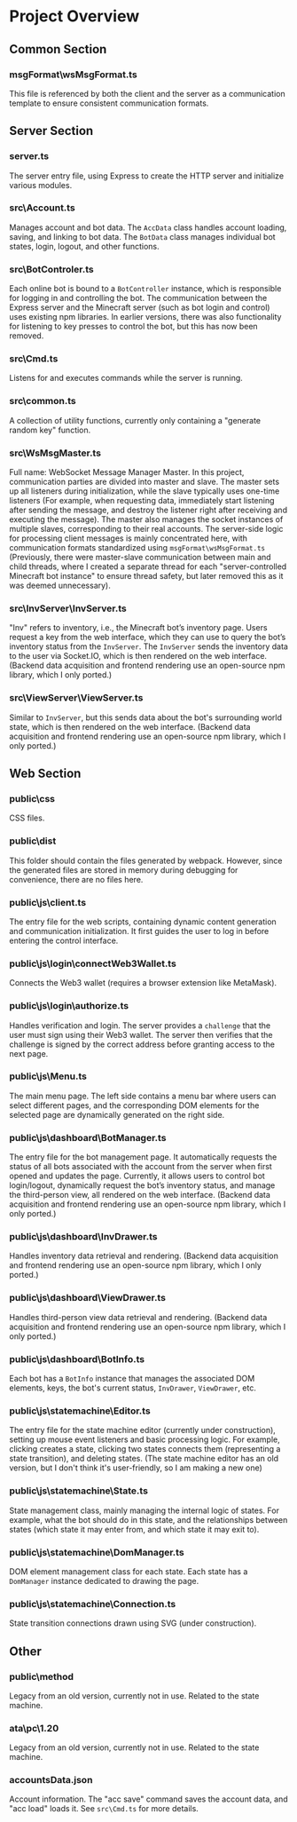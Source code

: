 # Project Overview

## Common Section

### msgFormat\wsMsgFormat.ts  
This file is referenced by both the client and the server as a communication template to ensure consistent communication formats.

## Server Section

### server.ts  
The server entry file, using Express to create the HTTP server and initialize various modules.

### src\Account.ts  
Manages account and bot data. The `AccData` class handles account loading, saving, and linking to bot data. The `BotData` class manages individual bot states, login, logout, and other functions.

### src\BotControler.ts  
Each online bot is bound to a `BotController` instance, which is responsible for logging in and controlling the bot. The communication between the Express server and the Minecraft server (such as bot login and control) uses existing npm libraries. In earlier versions, there was also functionality for listening to key presses to control the bot, but this has now been removed.

### src\Cmd.ts  
Listens for and executes commands while the server is running.

### src\common.ts  
A collection of utility functions, currently only containing a "generate random key" function.

### src\WsMsgMaster.ts  
Full name: WebSocket Message Manager Master. In this project, communication parties are divided into master and slave. The master sets up all listeners during initialization, while the slave typically uses one-time listeners (For example, when requesting data, immediately start listening after sending the message, and destroy the listener right after receiving and executing the message). The master also manages the socket instances of multiple slaves, corresponding to their real accounts. The server-side logic for processing client messages is mainly concentrated here, with communication formats standardized using `msgFormat\wsMsgFormat.ts` (Previously, there were master-slave communication between main and child threads, where I created a separate thread for each "server-controlled Minecraft bot instance" to ensure thread safety, but later removed this as it was deemed unnecessary).

### src\InvServer\InvServer.ts  
"Inv" refers to inventory, i.e., the Minecraft bot’s inventory page. Users request a key from the web interface, which they can use to query the bot’s inventory status from the `InvServer`. The `InvServer` sends the inventory data to the user via Socket.IO, which is then rendered on the web interface. (Backend data acquisition and frontend rendering use an open-source npm library, which I only ported.)

### src\ViewServer\ViewServer.ts  
Similar to `InvServer`, but this sends data about the bot's surrounding world state, which is then rendered on the web interface. (Backend data acquisition and frontend rendering use an open-source npm library, which I only ported.)

## Web Section

### public\css  
CSS files.

### public\dist  
This folder should contain the files generated by webpack. However, since the generated files are stored in memory during debugging for convenience, there are no files here.

### public\js\client.ts  
The entry file for the web scripts, containing dynamic content generation and communication initialization. It first guides the user to log in before entering the control interface.

### public\js\login\connectWeb3Wallet.ts  
Connects the Web3 wallet (requires a browser extension like MetaMask).

### public\js\login\authorize.ts  
Handles verification and login. The server provides a `challenge` that the user must sign using their Web3 wallet. The server then verifies that the challenge is signed by the correct address before granting access to the next page.

### public\js\Menu.ts  
The main menu page. The left side contains a menu bar where users can select different pages, and the corresponding DOM elements for the selected page are dynamically generated on the right side.

### public\js\dashboard\BotManager.ts  
The entry file for the bot management page. It automatically requests the status of all bots associated with the account from the server when first opened and updates the page. Currently, it allows users to control bot login/logout, dynamically request the bot’s inventory status, and manage the third-person view, all rendered on the web interface. (Backend data acquisition and frontend rendering use an open-source npm library, which I only ported.)

### public\js\dashboard\InvDrawer.ts  
Handles inventory data retrieval and rendering. (Backend data acquisition and frontend rendering use an open-source npm library, which I only ported.)

### public\js\dashboard\ViewDrawer.ts  
Handles third-person view data retrieval and rendering. (Backend data acquisition and frontend rendering use an open-source npm library, which I only ported.)

### public\js\dashboard\BotInfo.ts  
Each bot has a `BotInfo` instance that manages the associated DOM elements, keys, the bot's current status, `InvDrawer`, `ViewDrawer`, etc.

### public\js\statemachine\Editor.ts  
The entry file for the state machine editor (currently under construction), setting up mouse event listeners and basic processing logic. For example, clicking creates a state, clicking two states connects them (representing a state transition), and deleting states. (The state machine editor has an old version, but I don't think it's user-friendly, so I am making a new one)

### public\js\statemachine\State.ts  
State management class, mainly managing the internal logic of states. For example, what the bot should do in this state, and the relationships between states (which state it may enter from, and which state it may exit to).

### public\js\statemachine\DomManager.ts  
DOM element management class for each state. Each state has a `DomManager` instance dedicated to drawing the page.

### public\js\statemachine\Connection.ts  
State transition connections drawn using SVG (under construction).

## Other

### public\method  
Legacy from an old version, currently not in use. Related to the state machine.

### ata\pc\1.20  
Legacy from an old version, currently not in use. Related to the state machine.

### accountsData.json  
Account information. The "acc save" command saves the account data, and "acc load" loads it. See `src\Cmd.ts` for more details.